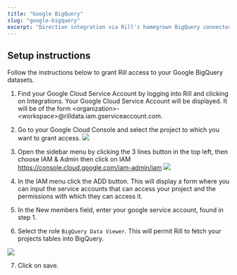 ```yaml
---
title: "Google BigQuery"
slug: "google-bigquery"
excerpt: "Direction integration via Rill's homegrown BigQuery connector"
---
```


## Setup instructions
Follow the instructions below to grant Rill access to your Google BigQuery datasets.

1. Find your Google Cloud Service Account by logging into Rill and clicking on Integrations. Your Google Cloud Service Account will be displayed. It will be of the form <organization\>-\<workspace\>@rilldata.iam.gserviceaccount.com. 

2. Go to your Google Cloud Console and select the project to which you want to grant access.
![](https://files.readme.io/2c3627e-Project_selector.png)

3. Open the sidebar menu by clicking the 3 lines button in the top left, then choose IAM & Admin then click on IAM https://console.cloud.google.com/iam-admin/iam 
![](https://files.readme.io/8efbbf9-IAM.png)

4. In the IAM menu click the ADD button. This will display a form where you can input the service accounts that can access your project and the permissions with which they can access it.

5. In the New members field, enter your google service account, found in step 1.  

6. Select the role `BigQuery Data Viewer`. This will permit Rill to fetch your projects tables into BigQuery. 
  
  ![](https://files.readme.io/be5a511-Screen_Shot_2020-10-20_at_7.10.46_PM.png)

7. Click on save.